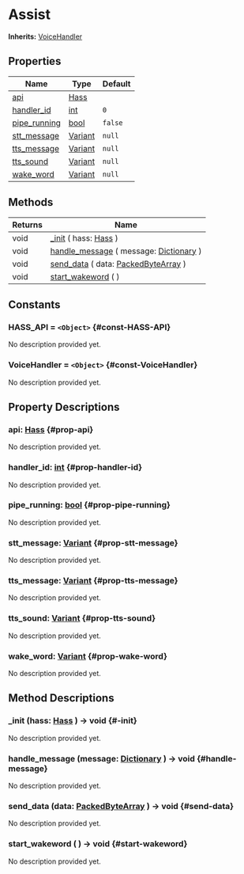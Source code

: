 # Assist
**Inherits:** [VoiceHandler](/reference/lib--home_apis--voice_handler.html)
    


## Properties

| Name                               | Type                                                                      | Default |
| ---------------------------------- | ------------------------------------------------------------------------- | ------- |
| [api](#prop-api)                   | [Hass](/reference/lib--home_apis--hass_ws--hass.html)                     |         |
| [handler_id](#prop-handler-id)     | [int](https://docs.godotengine.org/de/4.x/classes/class_int.html)         | `0`     |
| [pipe_running](#prop-pipe-running) | [bool](https://docs.godotengine.org/de/4.x/classes/class_bool.html)       | `false` |
| [stt_message](#prop-stt-message)   | [Variant](https://docs.godotengine.org/de/4.x/classes/class_variant.html) | `null`  |
| [tts_message](#prop-tts-message)   | [Variant](https://docs.godotengine.org/de/4.x/classes/class_variant.html) | `null`  |
| [tts_sound](#prop-tts-sound)       | [Variant](https://docs.godotengine.org/de/4.x/classes/class_variant.html) | `null`  |
| [wake_word](#prop-wake-word)       | [Variant](https://docs.godotengine.org/de/4.x/classes/class_variant.html) | `null`  |

## Methods

| Returns | Name                                                                                                                           |
| ------- | ------------------------------------------------------------------------------------------------------------------------------ |
| void    | [_init](#-init) ( hass: [Hass](/reference/lib--home_apis--hass_ws--hass.html) )                                                |
| void    | [handle_message](#handle-message) ( message: [Dictionary](https://docs.godotengine.org/de/4.x/classes/class_dictionary.html) ) |
| void    | [send_data](#send-data) ( data: [PackedByteArray](https://docs.godotengine.org/de/4.x/classes/class_packedbytearray.html) )    |
| void    | [start_wakeword](#start-wakeword) (  )                                                                                         |





## Constants

### HASS_API = `<Object>` {#const-HASS-API}

No description provided yet.

### VoiceHandler = `<Object>` {#const-VoiceHandler}

No description provided yet.

## Property Descriptions

### api: [Hass](/reference/lib--home_apis--hass_ws--hass.html) {#prop-api}

No description provided yet.

### handler_id: [int](https://docs.godotengine.org/de/4.x/classes/class_int.html) {#prop-handler-id}

No description provided yet.

### pipe_running: [bool](https://docs.godotengine.org/de/4.x/classes/class_bool.html) {#prop-pipe-running}

No description provided yet.

### stt_message: [Variant](https://docs.godotengine.org/de/4.x/classes/class_variant.html) {#prop-stt-message}

No description provided yet.

### tts_message: [Variant](https://docs.godotengine.org/de/4.x/classes/class_variant.html) {#prop-tts-message}

No description provided yet.

### tts_sound: [Variant](https://docs.godotengine.org/de/4.x/classes/class_variant.html) {#prop-tts-sound}

No description provided yet.

### wake_word: [Variant](https://docs.godotengine.org/de/4.x/classes/class_variant.html) {#prop-wake-word}

No description provided yet.

## Method Descriptions

###  _init (hass: [Hass](/reference/lib--home_apis--hass_ws--hass.html)  ) -> void {#-init}

No description provided yet.

###  handle_message (message: [Dictionary](https://docs.godotengine.org/de/4.x/classes/class_dictionary.html)  ) -> void {#handle-message}

No description provided yet.

###  send_data (data: [PackedByteArray](https://docs.godotengine.org/de/4.x/classes/class_packedbytearray.html)  ) -> void {#send-data}

No description provided yet.

###  start_wakeword ( ) -> void {#start-wakeword}

No description provided yet.
